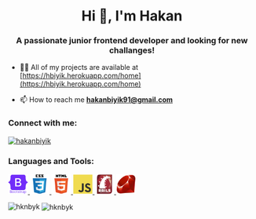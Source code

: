 <h1 align="center">Hi 👋, I'm Hakan</h1>
<h3 align="center">A passionate junior frontend developer and looking for new challanges!</h3>

- 👨‍💻 All of my projects are available at [https://hbiyik.herokuapp.com/home](https://hbiyik.herokuapp.com/home)

- 📫 How to reach me **hakanbiyik91@gmail.com**

<h3 align="left">Connect with me:</h3>
<p align="left">
<a href="https://linkedin.com/in/hakanbiyik" target="blank"><img align="center" src="https://cdn.jsdelivr.net/npm/simple-icons@3.0.1/icons/linkedin.svg" alt="hakanbiyik" height="30" width="40" /></a>
</p>

<h3 align="left">Languages and Tools:</h3>
<p align="left"> <a href="https://getbootstrap.com" target="_blank"> <img src="https://raw.githubusercontent.com/devicons/devicon/master/icons/bootstrap/bootstrap-plain-wordmark.svg" alt="bootstrap" width="40" height="40"/> </a> <a href="https://www.w3schools.com/css/" target="_blank"> <img src="https://raw.githubusercontent.com/devicons/devicon/master/icons/css3/css3-original-wordmark.svg" alt="css3" width="40" height="40"/> </a> <a href="https://www.w3.org/html/" target="_blank"> <img src="https://raw.githubusercontent.com/devicons/devicon/master/icons/html5/html5-original-wordmark.svg" alt="html5" width="40" height="40"/> </a> <a href="https://developer.mozilla.org/en-US/docs/Web/JavaScript" target="_blank"> <img src="https://raw.githubusercontent.com/devicons/devicon/master/icons/javascript/javascript-original.svg" alt="javascript" width="40" height="40"/> </a> <a href="https://rubyonrails.org" target="_blank"> <img src="https://raw.githubusercontent.com/devicons/devicon/master/icons/rails/rails-original-wordmark.svg" alt="rails" width="40" height="40"/> </a> <a href="https://www.ruby-lang.org/en/" target="_blank"> <img src="https://raw.githubusercontent.com/devicons/devicon/master/icons/ruby/ruby-original.svg" alt="ruby" width="40" height="40"/> </a> </p>

<p><img align="left" src="https://github-readme-stats.vercel.app/api/top-langs?username=hknbyk&show_icons=true&locale=en&layout=compact" alt="hknbyk" /></p>

<p>&nbsp;<img align="center" src="https://github-readme-stats.vercel.app/api?username=hknbyk&show_icons=true&locale=en" alt="hknbyk" /></p>
